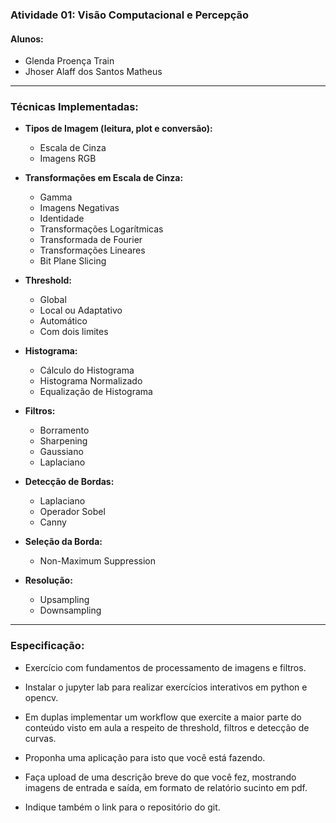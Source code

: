 ### Atividade 01: Visão Computacional e Percepção

#### Alunos:
* Glenda Proença Train
* Jhoser Alaff dos Santos Matheus

---

### Técnicas Implementadas:

* **Tipos de Imagem (leitura, plot e conversão):**
  * Escala de Cinza
  * Imagens RGB

* **Transformações em Escala de Cinza:**
  * Gamma
  * Imagens Negativas
  * Identidade
  * Transformações Logarítmicas
  * Transformada de Fourier
  * Transformações Lineares
  * Bit Plane Slicing


* **Threshold:**
  * Global
  * Local ou Adaptativo
  * Automático
  * Com dois limites

* **Histograma:**
  * Cálculo do Histograma
  * Histograma Normalizado
  * Equalização de Histograma

* **Filtros:**
  * Borramento
  * Sharpening
  * Gaussiano
  * Laplaciano

* **Detecção de Bordas:**
  * Laplaciano
  * Operador Sobel
  * Canny

* **Seleção da Borda:**
  * Non-Maximum Suppression

* **Resolução:**
  * Upsampling
  * Downsampling

---

### Especificação:


* Exercício com fundamentos de processamento de imagens e filtros.

* Instalar o jupyter lab para realizar exercícios interativos em python e opencv.

* Em duplas implementar um workflow que exercite a maior parte do conteúdo visto em aula a respeito de threshold, filtros e detecção de curvas.

* Proponha uma aplicação para isto que você está fazendo.

* Faça upload de uma descrição breve do que você fez, mostrando imagens de entrada e saída, em formato de relatório sucinto em pdf.

* Indique também o link para o repositório do git.
